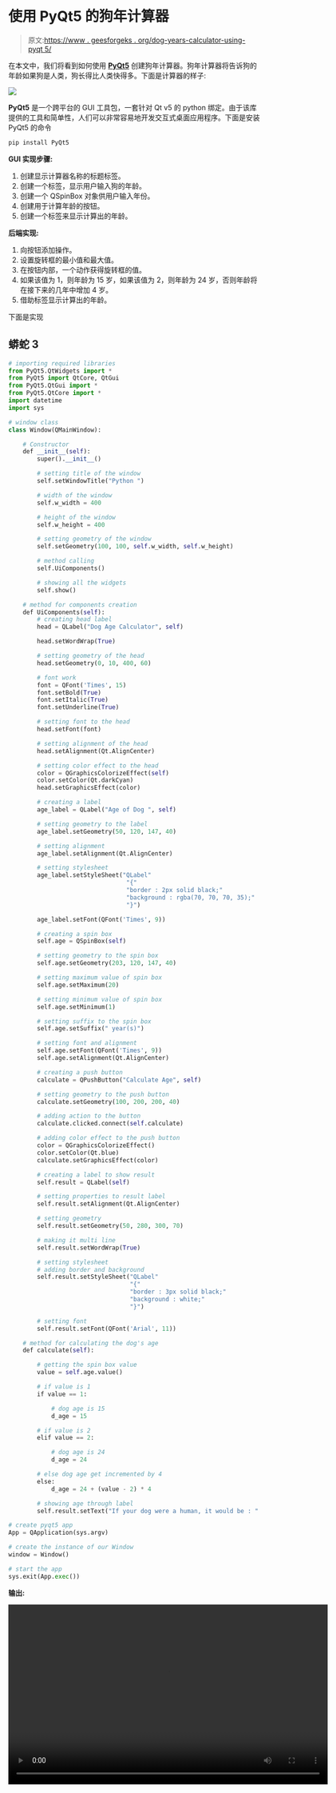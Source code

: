 # 使用 PyQt5 的狗年计算器

> 原文:[https://www . geesforgeks . org/dog-years-calculator-using-pyqt 5/](https://www.geeksforgeeks.org/dog-years-calculator-using-pyqt5/)

在本文中，我们将看到如何使用 [**PyQt5**](https://www.geeksforgeeks.org/python-introduction-to-pyqt5/) 创建狗年计算器。狗年计算器将告诉狗的年龄如果狗是人类，狗长得比人类快得多。下面是计算器的样子:

![](img/a71d510ae32cb337b965cd08f22967ea.png)

**PyQt5** 是一个跨平台的 GUI 工具包，一套针对 Qt v5 的 python 绑定。由于该库提供的工具和简单性，人们可以非常容易地开发交互式桌面应用程序。下面是安装 PyQt5 的命令

```py
pip install PyQt5

```

**GUI 实现步骤:**

1.  创建显示计算器名称的标题标签。
2.  创建一个标签，显示用户输入狗的年龄。
3.  创建一个 QSpinBox 对象供用户输入年份。
4.  创建用于计算年龄的按钮。
5.  创建一个标签来显示计算出的年龄。

**后端实现:**

1.  向按钮添加操作。
2.  设置旋转框的最小值和最大值。
3.  在按钮内部，一个动作获得旋转框的值。
4.  如果该值为 1，则年龄为 15 岁，如果该值为 2，则年龄为 24 岁，否则年龄将在接下来的几年中增加 4 岁。
5.  借助标签显示计算出的年龄。

下面是实现

## 蟒蛇 3

```py
# importing required libraries
from PyQt5.QtWidgets import * 
from PyQt5 import QtCore, QtGui
from PyQt5.QtGui import * 
from PyQt5.QtCore import * 
import datetime
import sys

# window class
class Window(QMainWindow):

    # Constructor 
    def __init__(self):
        super().__init__()

        # setting title of the window
        self.setWindowTitle("Python ")

        # width of the window
        self.w_width = 400

        # height of the window
        self.w_height = 400

        # setting geometry of the window
        self.setGeometry(100, 100, self.w_width, self.w_height)

        # method calling
        self.UiComponents()

        # showing all the widgets
        self.show()

    # method for components creation
    def UiComponents(self):
        # creating head label
        head = QLabel("Dog Age Calculator", self)

        head.setWordWrap(True)

        # setting geometry of the head
        head.setGeometry(0, 10, 400, 60)

        # font work 
        font = QFont('Times', 15)
        font.setBold(True)
        font.setItalic(True)
        font.setUnderline(True)

        # setting font to the head
        head.setFont(font)

        # setting alignment of the head
        head.setAlignment(Qt.AlignCenter)

        # setting color effect to the head
        color = QGraphicsColorizeEffect(self)
        color.setColor(Qt.darkCyan)
        head.setGraphicsEffect(color)

        # creating a label
        age_label = QLabel("Age of Dog ", self)

        # setting geometry to the label
        age_label.setGeometry(50, 120, 147, 40)

        # setting alignment
        age_label.setAlignment(Qt.AlignCenter)

        # setting stylesheet
        age_label.setStyleSheet("QLabel"
                                 "{"
                                 "border : 2px solid black;"
                                 "background : rgba(70, 70, 70, 35);"
                                 "}")

        age_label.setFont(QFont('Times', 9))

        # creating a spin box
        self.age = QSpinBox(self)

        # setting geometry to the spin box
        self.age.setGeometry(203, 120, 147, 40)

        # setting maximum value of spin box
        self.age.setMaximum(20)

        # setting minimum value of spin box
        self.age.setMinimum(1)

        # setting suffix to the spin box
        self.age.setSuffix(" year(s)")

        # setting font and alignment
        self.age.setFont(QFont('Times', 9))
        self.age.setAlignment(Qt.AlignCenter)

        # creating a push button
        calculate = QPushButton("Calculate Age", self)

        # setting geometry to the push button
        calculate.setGeometry(100, 200, 200, 40)

        # adding action to the button
        calculate.clicked.connect(self.calculate)

        # adding color effect to the push button
        color = QGraphicsColorizeEffect()
        color.setColor(Qt.blue)
        calculate.setGraphicsEffect(color)

        # creating a label to show result
        self.result = QLabel(self)

        # setting properties to result label
        self.result.setAlignment(Qt.AlignCenter)

        # setting geometry
        self.result.setGeometry(50, 280, 300, 70)

        # making it multi line
        self.result.setWordWrap(True)

        # setting stylesheet
        # adding border and background
        self.result.setStyleSheet("QLabel"
                                  "{"
                                  "border : 3px solid black;"
                                  "background : white;"
                                  "}")

        # setting font
        self.result.setFont(QFont('Arial', 11))

    # method for calculating the dog's age
    def calculate(self):

        # getting the spin box value
        value = self.age.value()

        # if value is 1
        if value == 1:

            # dog age is 15
            d_age = 15

        # if value is 2
        elif value == 2:

            # dog age is 24
            d_age = 24

        # else dog age get incremented by 4
        else:
            d_age = 24 + (value - 2) * 4

        # showing age through label
        self.result.setText("If your dog were a human, it would be : " +str(d_age) + " years old !")

# create pyqt5 app
App = QApplication(sys.argv)

# create the instance of our Window
window = Window()

# start the app
sys.exit(App.exec())
```

**输出:**

<video class="wp-video-shortcode" id="video-439679-1" width="640" height="360" preload="metadata" controls=""><source type="video/mp4" src="https://media.geeksforgeeks.org/wp-content/uploads/20200625223641/Python-2020-06-25-22-36-08.mp4?_=1">[https://media.geeksforgeeks.org/wp-content/uploads/20200625223641/Python-2020-06-25-22-36-08.mp4](https://media.geeksforgeeks.org/wp-content/uploads/20200625223641/Python-2020-06-25-22-36-08.mp4)</video>